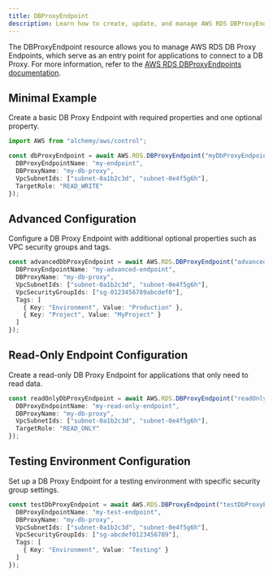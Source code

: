 ```yaml
---
title: DBProxyEndpoint
description: Learn how to create, update, and manage AWS RDS DBProxyEndpoints using Alchemy Cloud Control.
---
```


The DBProxyEndpoint resource allows you to manage AWS RDS DB Proxy Endpoints, which serve as an entry point for applications to connect to a DB Proxy. For more information, refer to the [AWS RDS DBProxyEndpoints documentation](https://docs.aws.amazon.com/rds/latest/userguide/).

## Minimal Example

Create a basic DB Proxy Endpoint with required properties and one optional property.

```ts
import AWS from "alchemy/aws/control";

const dbProxyEndpoint = await AWS.RDS.DBProxyEndpoint("myDbProxyEndpoint", {
  DBProxyEndpointName: "my-endpoint",
  DBProxyName: "my-db-proxy",
  VpcSubnetIds: ["subnet-0a1b2c3d", "subnet-0e4f5g6h"],
  TargetRole: "READ_WRITE"
});
```

## Advanced Configuration

Configure a DB Proxy Endpoint with additional optional properties such as VPC security groups and tags.

```ts
const advancedDbProxyEndpoint = await AWS.RDS.DBProxyEndpoint("advancedDbProxyEndpoint", {
  DBProxyEndpointName: "my-advanced-endpoint",
  DBProxyName: "my-db-proxy",
  VpcSubnetIds: ["subnet-0a1b2c3d", "subnet-0e4f5g6h"],
  VpcSecurityGroupIds: ["sg-0123456789abcdef0"],
  Tags: [
    { Key: "Environment", Value: "Production" },
    { Key: "Project", Value: "MyProject" }
  ]
});
```

## Read-Only Endpoint Configuration

Create a read-only DB Proxy Endpoint for applications that only need to read data.

```ts
const readOnlyDbProxyEndpoint = await AWS.RDS.DBProxyEndpoint("readOnlyDbProxyEndpoint", {
  DBProxyEndpointName: "my-read-only-endpoint",
  DBProxyName: "my-db-proxy",
  VpcSubnetIds: ["subnet-0a1b2c3d", "subnet-0e4f5g6h"],
  TargetRole: "READ_ONLY"
});
```

## Testing Environment Configuration

Set up a DB Proxy Endpoint for a testing environment with specific security group settings.

```ts
const testDbProxyEndpoint = await AWS.RDS.DBProxyEndpoint("testDbProxyEndpoint", {
  DBProxyEndpointName: "my-test-endpoint",
  DBProxyName: "my-db-proxy",
  VpcSubnetIds: ["subnet-0a1b2c3d", "subnet-0e4f5g6h"],
  VpcSecurityGroupIds: ["sg-abcdef0123456789"],
  Tags: [
    { Key: "Environment", Value: "Testing" }
  ]
});
```
